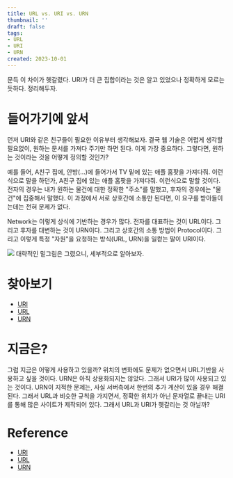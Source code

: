 ```yaml
---
title: URL vs. URI vs. URN
thumbnail: ''
draft: false
tags:
- URL
- URI
- URN
created: 2023-10-01
---
```


문득 이 차이가 헷갈렸다. URI가 더 큰 집합이라는 것은 알고 있었으나 정확하게 모르는 듯하다. 정리해두자.

# 들어가기에 앞서

먼저 URI와 같은 친구들이 필요한 이유부터 생각해보자. 결국 웹 기술은 어렵게 생각할 필요없이, 원하는 문서를 가져다 주기만 하면 된다. 이게 가장 중요하다. 그렇다면, 원하는 것이라는 것을 어떻게 정의할 것인가? 

예를 들어, A친구 집에, 안방(...)에 들어가서 TV 밑에 있는 애플 홈팟을 가져다줘. 이런식으로 말을 하던가, A친구 집에 있는 애플 홈팟을 가져다줘. 이런식으로 말할 것이다. 전자의 경우는 내가 원하는 물건에 대한 정확한 "주소"를 말했고, 후자의 경우에는 "물건"에 집중해서 말했다. 이 과정에서 서로 상호간에 소통만 된다면, 이 요구를 받아들이는데는 전혀 문제가 없다.

Network는 이렇게 상식에 기반하는 경우가 많다. 전자를 대표하는 것이 URL이다. 그리고 후자를 대변하는 것이 URN이다. 그리고 상호간의 소통 방법이 Protocol이다. 그리고 이렇게 특정 "자원"을 요청하는 방식(URL, URN)을 일컫는 말이 URI이다. 

![](TechTalks_11_URL_URI_0.png)
대략적인 밑그림은 그렸으니, 세부적으로 알아보자.

# 찾아보기

* [URI](URI.md)
* [URL](URL.md)
* [URN](URN.md)

# 지금은?

그럼 지금은 어떻게 사용하고 있을까? 위치의 변화에도 문제가 없으면서 URL기반을 사용하고 싶을 것이다. URN은 아직 상용화되지는 않았다. 그래서 URI가 많이 사용되고 있는 것이다. URN이 지적한 문제는, 사실 서버측에서 한번의 추가 계산이 있을 경우 해결된다. 그래서 URL과 비슷한 규칙을 가지면서, 정확한 위치가 아닌 문자열로 끝내는 URI를 통해 많은 사이트가 제작되어 있다. 그래서 URL과 URI가 헷갈리는 것 아닐까?

# Reference

* [URI](https://ko.wikipedia.org/wiki/%ED%86%B5%ED%95%A9_%EC%9E%90%EC%9B%90_%EC%8B%9D%EB%B3%84%EC%9E%90)
* [URL](https://ko.wikipedia.org/wiki/URL)
* [URN](https://ko.wikipedia.org/wiki/URN)

